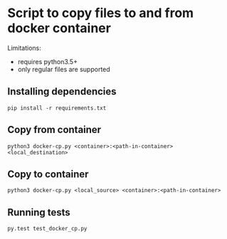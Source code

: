 # Script to copy files to and from docker container

Limitations:

  * requires python3.5+
  * only regular files are supported

## Installing dependencies

```
pip install -r requirements.txt
```

## Copy from container

```
python3 docker-cp.py <container>:<path-in-container> <local_destination>
```

## Copy to container

```
python3 docker-cp.py <local_source> <container>:<path-in-container>
```

## Running tests

```
py.test test_docker_cp.py
```
